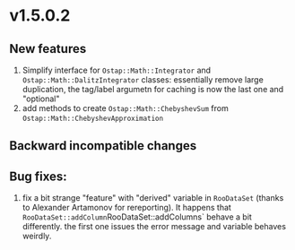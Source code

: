 # v1.5.0.2

## New features 

 1. Simplify interface for `Ostap::Math::Integrator` and `Ostap::Math::DalitzIntegrator` classes: essentially remove large duplication, the tag/label argumetn for caching is now the last one and "optional"
 1. add methods to create `Ostap::Math::ChebyshevSum` from `Ostap::Math::ChebyshevApproximation`

## Backward incompatible changes

## Bug fixes:
 1. fix a bit strange "feature" with "derived" variable in `RooDataSet` (thanks  to Alexander Artamonov for rereporting).  It happens that `RooDataSet::addColumn`RooDataSet::addColumns` behave a bit differently. the  first one issues the error message and variable behaves weirdly. 
  
